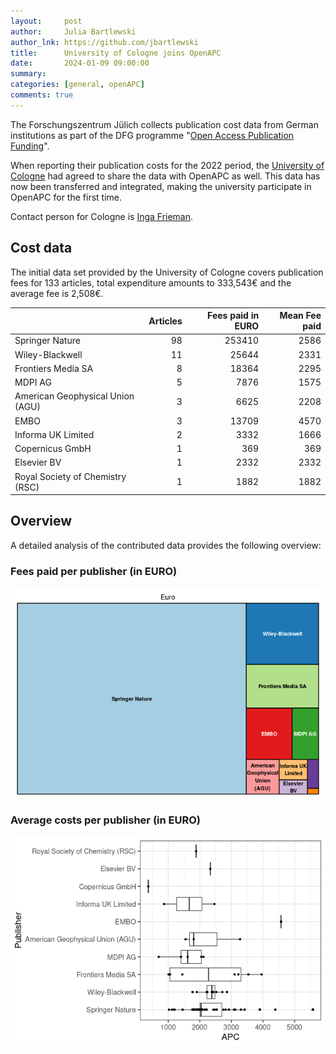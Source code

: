 ```yaml
---
layout:     post
author:     Julia Bartlewski
author_lnk: https://github.com/jbartlewski
title:      University of Cologne joins OpenAPC
date:       2024-01-09 09:00:00
summary:    
categories: [general, openAPC]
comments: true
---
```





The Forschungszentrum Jülich collects publication cost data from German institutions as part of the DFG programme "[Open Access Publication Funding](https://www.fz-juelich.de/en/zb/open-science/open-access/monitoring-dfg-oa-publication-funding)".

When reporting their publication costs for the 2022 period, the [University of Cologne](https://portal.uni-koeln.de/en/uoc-home) had agreed to share the data with OpenAPC as well. This data has now been transferred and integrated, making the university participate in OpenAPC for the first time.

Contact person for Cologne is [Inga Frieman](mailto:zeitschriftenoa@ub.uni-koeln.de).


## Cost data



The initial data set provided by the University of Cologne covers publication fees for 133 articles, total expenditure amounts to 333,543€ and the average fee is 2,508€.



|                                 | Articles| Fees paid in EURO| Mean Fee paid|
|:--------------------------------|--------:|-----------------:|-------------:|
|Springer Nature                  |       98|            253410|          2586|
|Wiley-Blackwell                  |       11|             25644|          2331|
|Frontiers Media SA               |        8|             18364|          2295|
|MDPI AG                          |        5|              7876|          1575|
|American Geophysical Union (AGU) |        3|              6625|          2208|
|EMBO                             |        3|             13709|          4570|
|Informa UK Limited               |        2|              3332|          1666|
|Copernicus GmbH                  |        1|               369|           369|
|Elsevier BV                      |        1|              2332|          2332|
|Royal Society of Chemistry (RSC) |        1|              1882|          1882|



## Overview

A detailed analysis of the contributed data provides the following overview:

### Fees paid per publisher (in EURO)

![plot of chunk tree_augsburg_2024_01_09_full](/figure/tree_augsburg_2024_01_09_full-1.png)

###  Average costs per publisher (in EURO)

![plot of chunk box_augsburg_2024_01_09_publisher_full](/figure/box_augsburg_2024_01_09_publisher_full-1.png)
